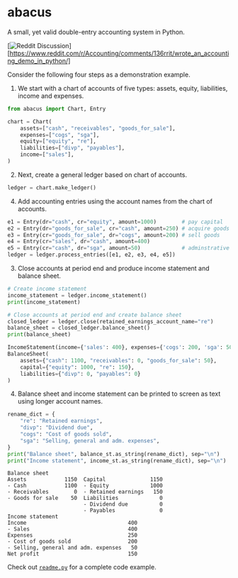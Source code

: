 # abacus

A small, yet valid double-entry accounting system in Python.

[![Reddit Discussion](https://img.shields.io/badge/Reddit-%23FF4500.svg?style=for-the-badge&logo=Reddit&logoColor=white)][https://www.reddit.com/r/Accounting/comments/136rrit/wrote_an_accounting_demo_in_python/]

Consider the following four steps as a demonstration example.

1. We start with a chart of accounts of five types: assets, equity, liabilities, income and expenses.

```python
from abacus import Chart, Entry

chart = Chart(
    assets=["cash", "receivables", "goods_for_sale"],
    expenses=["cogs", "sga"],
    equity=["equity", "re"],
    liabilities=["divp", "payables"],
    income=["sales"],
)
```

2. Next, create a general ledger based on chart of accounts.

```python
ledger = chart.make_ledger()
```

4. Add accounting entries using the account names from the chart of accounts.

```python
e1 = Entry(dr="cash", cr="equity", amount=1000)        # pay capital
e2 = Entry(dr="goods_for_sale", cr="cash", amount=250) # acquire goods
e3 = Entry(cr="goods_for_sale", dr="cogs", amount=200) # sell goods
e4 = Entry(cr="sales", dr="cash", amount=400)
e5 = Entry(cr="cash", dr="sga", amount=50)             # adminstrative expenses
ledger = ledger.process_entries([e1, e2, e3, e4, e5])
```

3. Close accounts at period end and produce income statement and balance
   sheet.

```python
# Create income statement
income_statement = ledger.income_statement()
print(income_statement)

# Close accounts at period end and create balance sheet
closed_ledger = ledger.close(retained_earnings_account_name="re")
balance_sheet = closed_ledger.balance_sheet()
print(balance_sheet)
```

```python
IncomeStatement(income={'sales': 400}, expenses={'cogs': 200, 'sga': 50})
BalanceSheet(
    assets={"cash": 1100, "receivables": 0, "goods_for_sale": 50},
    capital={"equity": 1000, "re": 150},
    liabilities={"divp": 0, "payables": 0}
)
```

4. Balance sheet and income statement can be printed 
   to screen as text using longer account names.

```python
rename_dict = {
    "re": "Retained earnings",
    "divp": "Dividend due",
    "cogs": "Cost of goods sold",
    "sga": "Selling, general and adm. expenses",
}
print("Balance sheet", balance_st.as_string(rename_dict), sep="\n")
print("Income statement", income_st.as_string(rename_dict), sep="\n")
```

```console
Balance sheet
Assets            1150  Capital              1150
- Cash            1100  - Equity             1000
- Receivables        0  - Retained earnings   150
- Goods for sale    50  Liabilities             0
                        - Dividend due          0
                        - Payables              0
Income statement
Income                                400
- Sales                               400
Expenses                              250
- Cost of goods sold                  200
- Selling, general and adm. expenses   50
Net profit                            150
```

Check out [`readme.py`](readme.py) for a complete code example.
